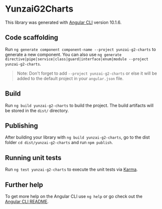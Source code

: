 # YunzaiG2Charts

This library was generated with [Angular CLI](https://github.com/angular/angular-cli) version 10.1.6.

## Code scaffolding

Run `ng generate component component-name --project yunzai-g2-charts` to generate a new component. You can also use `ng generate directive|pipe|service|class|guard|interface|enum|module --project yunzai-g2-charts`.
> Note: Don't forget to add `--project yunzai-g2-charts` or else it will be added to the default project in your `angular.json` file. 

## Build

Run `ng build yunzai-g2-charts` to build the project. The build artifacts will be stored in the `dist/` directory.

## Publishing

After building your library with `ng build yunzai-g2-charts`, go to the dist folder `cd dist/yunzai-g2-charts` and run `npm publish`.

## Running unit tests

Run `ng test yunzai-g2-charts` to execute the unit tests via [Karma](https://karma-runner.github.io).

## Further help

To get more help on the Angular CLI use `ng help` or go check out the [Angular CLI README](https://github.com/angular/angular-cli/blob/master/README.md).
